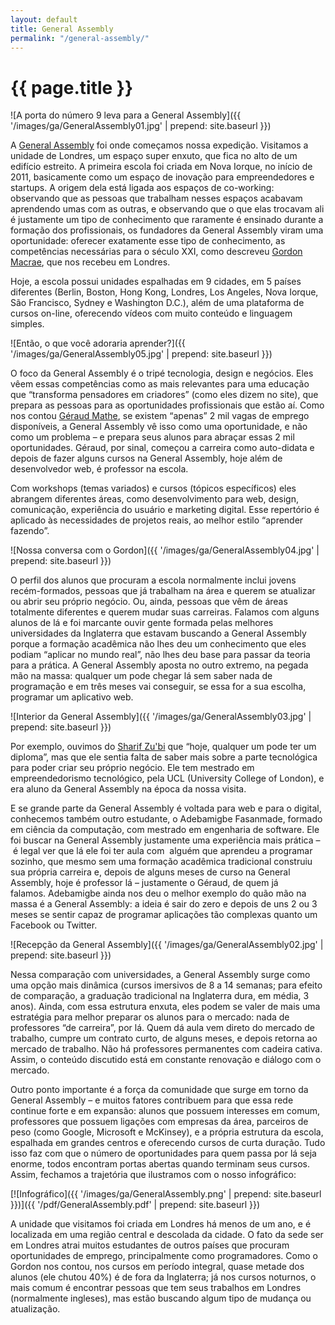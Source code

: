 ```yaml
---
layout: default
title: General Assembly
permalink: "/general-assembly/"
---
```


# {{ page.title }}

![A porta do número 9 leva para a General Assembly]({{ '/images/ga/GeneralAssembly01.jpg' | prepend: site.baseurl }})

A [General Assembly](https://generalassemb.ly/) foi onde começamos nossa expedição. Visitamos a unidade de Londres, um espaço super enxuto, que fica no alto de um edifício estreito. A primeira escola foi criada em Nova Iorque, no início de 2011, basicamente como um espaço de inovação para empreendedores e startups. A origem dela está ligada aos espaços de co-working: observando que as pessoas que trabalham nesses espaços acabavam aprendendo umas com as outras, e observando que o que elas trocavam ali é justamente um tipo de conhecimento que raramente é ensinado durante a formação dos profissionais, os fundadores da General Assembly viram uma oportunidade: oferecer exatamente esse tipo de conhecimento, as competências necessárias para o século XXI, como descreveu [Gordon Macrae](http://gordonmacrae.co.uk/), que nos recebeu em Londres.

Hoje, a escola possui unidades espalhadas em 9 cidades, em 5 países diferentes (Berlin, Boston, Hong Kong, Londres, Los Angeles, Nova Iorque, São Francisco, Sydney e Washington D.C.), além de uma plataforma de cursos on-line, oferecendo vídeos com muito conteúdo e linguagem simples.

![Então, o que você adoraria aprender?]({{ '/images/ga/GeneralAssembly05.jpg' | prepend: site.baseurl }})

O foco da General Assembly é o tripé tecnologia, design e negócios. Eles vêem essas competências como as mais relevantes para uma educação que “transforma pensadores em criadores” (como eles dizem no site), que prepara as pessoas para as oportunidades profissionais que estão aí. Como nos contou [Géraud Mathe](https://twitter.com/papiersdundev), se existem “apenas” 2 mil vagas de emprego disponíveis, a General Assembly vê isso como uma oportunidade, e não como um problema – e prepara seus alunos para abraçar essas 2 mil oportunidades. Géraud, por sinal, começou a carreira como auto-didata e depois de fazer alguns cursos na General Assembly, hoje além de desenvolvedor web, é professor na escola.

Com workshops (temas variados) e cursos (tópicos específicos) eles abrangem diferentes áreas, como desenvolvimento para web, design, comunicação, experiência do usuário e marketing digital. Esse repertório é aplicado às necessidades de projetos reais, ao melhor estilo “aprender fazendo”.

![Nossa conversa com o Gordon]({{ '/images/ga/GeneralAssembly04.jpg' | prepend: site.baseurl }})

O perfil dos alunos que procuram a escola normalmente inclui jovens recém-formados, pessoas que já trabalham na área e querem se atualizar ou abrir seu próprio negócio. Ou, ainda, pessoas que vêm de áreas totalmente diferentes e querem mudar suas carreiras. Falamos com alguns alunos de lá e foi marcante ouvir gente formada pelas melhores universidades da Inglaterra que estavam buscando a General Assembly porque a formação acadêmica não lhes deu um conhecimento que eles podiam “aplicar no mundo real”, não lhes deu base para passar da teoria para a prática. A General Assembly aposta no outro extremo, na pegada mão na massa: qualquer um pode chegar lá sem saber nada de programação e em três meses vai conseguir, se essa for a sua escolha, programar um aplicativo web.

![Interior da General Assembly]({{ '/images/ga/GeneralAssembly03.jpg' | prepend: site.baseurl }})

Por exemplo, ouvimos do [Sharif Zu'bi](http://uk.linkedin.com/pub/sharif-zu-bi/35/850/2a0) que “hoje, qualquer um pode ter um diploma”, mas que ele sentia falta de saber mais sobre a parte tecnológica para poder criar seu próprio negócio. Ele tem mestrado em empreendedorismo tecnológico, pela UCL (University College of London), e era aluno da General Assembly na época da nossa visita.

E se grande parte da General Assembly é voltada para web e para o digital, conhecemos também outro estudante, o Adebamigbe Fasanmade, formado em ciência da computação, com mestrado em engenharia de software. Ele foi buscar na General Assembly justamente uma experiência mais prática – é legal ver que lá ele foi ter aula com  alguém que aprendeu a programar sozinho, que mesmo sem uma formação acadêmica tradicional construiu sua própria carreira e, depois de alguns meses de curso na General Assembly, hoje é professor lá – justamente o Géraud, de quem já falamos. Adebamigbe ainda nos deu o melhor exemplo do quão mão na massa é a General Assembly: a ideia é sair do zero e depois de uns 2 ou 3 meses se sentir capaz de programar aplicações tão complexas quanto um Facebook ou Twitter.

![Recepção da General Assembly]({{ '/images/ga/GeneralAssembly02.jpg' | prepend: site.baseurl }})

Nessa comparação com universidades, a General Assembly surge como uma opção mais dinâmica (cursos imersivos de 8 a 14 semanas; para efeito de comparação, a graduação tradicional na Inglaterra dura, em média, 3 anos). Ainda, com essa estrutura enxuta, eles podem se valer de mais uma estratégia para melhor preparar os alunos para o mercado: nada de professores “de carreira”, por lá. Quem dá aula vem direto do mercado de trabalho, cumpre um contrato curto, de alguns meses, e depois retorna ao mercado de trabalho. Não há professores permanentes com cadeira cativa. Assim, o conteúdo discutido está em constante renovação e diálogo com o mercado.

Outro ponto importante é a força da comunidade que surge em torno da General Assembly – e muitos fatores contribuem para que essa rede continue forte e em expansão: alunos que possuem interesses em comum, professores que possuem ligações com empresas da área, parceiros de peso (como Google, Microsoft e McKinsey), e a própria estrutura da escola, espalhada em grandes centros e oferecendo cursos de curta duração. Tudo isso faz com que o número de oportunidades para quem passa por lá seja enorme, todos encontram portas abertas quando terminam seus cursos. Assim, fechamos a trajetória que ilustramos com o nosso infográfico:

[![Infográfico]({{ '/images/ga/GeneralAssembly.png' | prepend: site.baseurl }})]({{ '/pdf/GeneralAssembly.pdf' | prepend: site.baseurl }})

A unidade que visitamos foi criada em Londres há menos de um ano, e é localizada em uma região central e descolada da cidade. O fato da sede ser em Londres atrai muitos estudantes de outros países que procuram oportunidades de emprego, principalmente como programadores. Como o Gordon nos contou, nos cursos em período integral, quase metade dos alunos (ele chutou 40%) é de fora da Inglaterra; já nos cursos noturnos, o mais comum é encontrar pessoas que tem seus trabalhos em Londres (normalmente ingleses), mas estão buscando algum tipo de mudança ou atualização.
